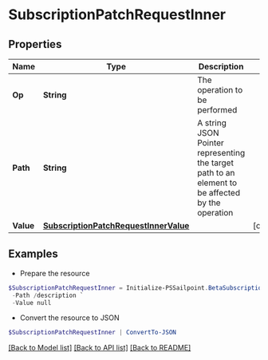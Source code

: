 # SubscriptionPatchRequestInner
## Properties

Name | Type | Description | Notes
------------ | ------------- | ------------- | -------------
**Op** | **String** | The operation to be performed | 
**Path** | **String** | A string JSON Pointer representing the target path to an element to be affected by the operation | 
**Value** | [**SubscriptionPatchRequestInnerValue**](SubscriptionPatchRequestInnerValue.md) |  | [optional] 

## Examples

- Prepare the resource
```powershell
$SubscriptionPatchRequestInner = Initialize-PSSailpoint.BetaSubscriptionPatchRequestInner  -Op replace `
 -Path /description `
 -Value null
```

- Convert the resource to JSON
```powershell
$SubscriptionPatchRequestInner | ConvertTo-JSON
```

[[Back to Model list]](../README.md#documentation-for-models) [[Back to API list]](../README.md#documentation-for-api-endpoints) [[Back to README]](../README.md)

